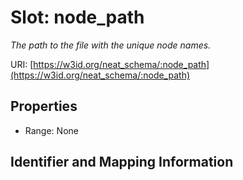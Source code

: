 # Slot: node_path
_The path to the file with the unique node names._


URI: [https://w3id.org/neat_schema/:node_path](https://w3id.org/neat_schema/:node_path)



<!-- no inheritance hierarchy -->


## Properties

 * Range: None



## Identifier and Mapping Information





